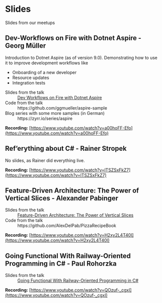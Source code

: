 # Slides
Slides from our meetups

## Dev-Workflows on Fire with Dotnet Aspire - Georg Müller

Introduction to Dotnet Aspire (as of version 9.0). Demonstrating how to use it to improve development workflows like

- Onboarding of a new developer
- Resource updates
- Integration tests

<dl>
<dt>Slides from the talk</dt>
<dd><a href="2025-02-11-dev-workflows-with-aspire.pdf">Dev Workflows on Fire with Dotnet Aspire</a></dd>
<dt>Code from the talk</dt>
<dd>https://github.com/ggmueller/aspire-sample</dd>
<dt>Blog series with some more samples (in German)</dt>
<dd>https://zyrr.io/series/aspire</dd>
</dl>

**Recording:** [https://www.youtube.com/watch?v=a00hoFF-Efo](https://www.youtube.com/watch?v=a00hoFF-Efo)

## Ref’erything about C# - Rainer Stropek

No slides, as Rainer did everything live.

**Recording:** [https://www.youtube.com/watch?v=lTSZSxFkZ7](https://www.youtube.com/watch?v=lTSZSxFkZ7)

## Feature-Driven Architecture: The Power of Vertical Slices - Alexander Pabinger

<dl>
<dt>Slides from the talk</dt>
<dd><a href="2025-04-24-feature-driven-architecture.pdf">Feature-Driven Architecture: The Power of Vertical Slices</a></dd>
<dt>Code from the talk</dt>
<dd>https://github.com/AlexDelPab/PizzaRecipeBook</dd>
</dl>

**Recording:** [https://www.youtube.com/watch?v=H2xy2L4T40I](https://www.youtube.com/watch?v=H2xy2L4T40I)

## Going Functional With Railway-Oriented Programming in C# - Paul Rohorzka

<dl>
<dt>Slides from the talk</dt>
<dd><a href="2025-05-27-railway-oriented-programming.pdf">Going Functional With Railway-Oriented Programming in C#</a></dd>
</dl>

**Recording:** [https://www.youtube.com/watch?v=QOzuf-_cgxI](https://www.youtube.com/watch?v=QOzuf-_cgxI)
